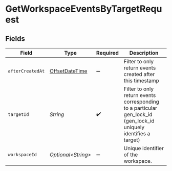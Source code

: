 # GetWorkspaceEventsByTargetRequest


## Fields

| Field                                                                                                             | Type                                                                                                              | Required                                                                                                          | Description                                                                                                       |
| ----------------------------------------------------------------------------------------------------------------- | ----------------------------------------------------------------------------------------------------------------- | ----------------------------------------------------------------------------------------------------------------- | ----------------------------------------------------------------------------------------------------------------- |
| `afterCreatedAt`                                                                                                  | [OffsetDateTime](https://docs.oracle.com/javase/8/docs/api/java/time/OffsetDateTime.html)                         | :heavy_minus_sign:                                                                                                | Filter to only return events created after this timestamp                                                         |
| `targetId`                                                                                                        | *String*                                                                                                          | :heavy_check_mark:                                                                                                | Filter to only return events corresponding to a particular gen_lock_id (gen_lock_id uniquely identifies a target) |
| `workspaceId`                                                                                                     | *Optional\<String>*                                                                                               | :heavy_minus_sign:                                                                                                | Unique identifier of the workspace.                                                                               |